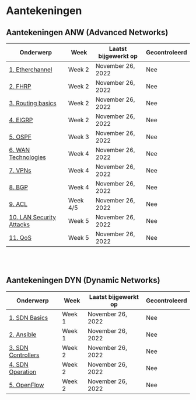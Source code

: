 # Aantekeningen

## Aantekeningen ANW (Advanced Networks)
	
| **Onderwerp** | **Week** | **Laatst bijgewerkt op** | **Gecontroleerd** |
|---|---|---|---|
| [1. Etherchannel](ANW/Etherchannel.pdf) | Week 2 | November 26, 2022 | Nee |
| [2. FHRP](ANW/FHRP.pdf) | Week 2 | November 26, 2022 | Nee |
| [3. Routing basics](ANW/Routing_basics.pdf) | Week 2 | November 26, 2022 | Nee |
| [4. EIGRP](ANW/EIGRP.pdf) | Week 2 | November 26, 2022 | Nee |
| [5. OSPF](ANW/OSPF.pdf) | Week 3 | November 26, 2022 | Nee |
| [6. WAN Technologies](ANW/WAN_Technologies.pdf) | Week 4 | November 26, 2022 | Nee |
| [7. VPNs](ANW/VPNs.pdf) | Week 4 | November 26, 2022 | Nee |
| [8. BGP](ANW/BGP.pdf) | Week 4 | November 26, 2022 | Nee |
| [9. ACL](ANW/ACL.pdf) | Week 4/5 | November 26, 2022 | Nee |
| [10. LAN Security Attacks](ANW/LAN_Security_Attacks.pdf) | Week 5 | November 26, 2022 | Nee |
| [11. QoS](ANW/QOS.pdf) | Week 5 | November 26, 2022 | Nee |

<br/><br/>

## Aantekeningen DYN (Dynamic Networks)
	
| **Onderwerp** | **Week** | **Laatst bijgewerkt op** | **Gecontroleerd** |
|---|---|---|---|
| [1. SDN Basics](DYN/SDN_Basics.pdf) | Week 1 | November 26, 2022 | Nee |
| [2. Ansible](DYN/Ansible.pdf) | Week 1 | November 26, 2022 | Nee |
| [3. SDN Controllers](DYN/SDN_Controllers.pdf) | Week 2 | November 26, 2022 | Nee |
| [4. SDN Operation](DYN/SDN_Operation.pdf) | Week 2 | November 26, 2022 | Nee |
| [5. OpenFlow](DYN/OpenFlow.pdf) | Week 2 | November 26, 2022 | Nee |
